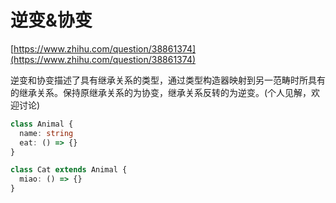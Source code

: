 # 逆变&协变

[https://www.zhihu.com/question/38861374](https://www.zhihu.com/question/38861374)

逆变和协变描述了具有继承关系的类型，通过类型构造器映射到另一范畴时所具有的继承关系。保持原继承关系的为协变，继承关系反转的为逆变。(个人见解，欢迎讨论)

```ts
class Animal {
  name: string
  eat: () => {}
}

class Cat extends Animal {
  miao: () => {}
}
```

